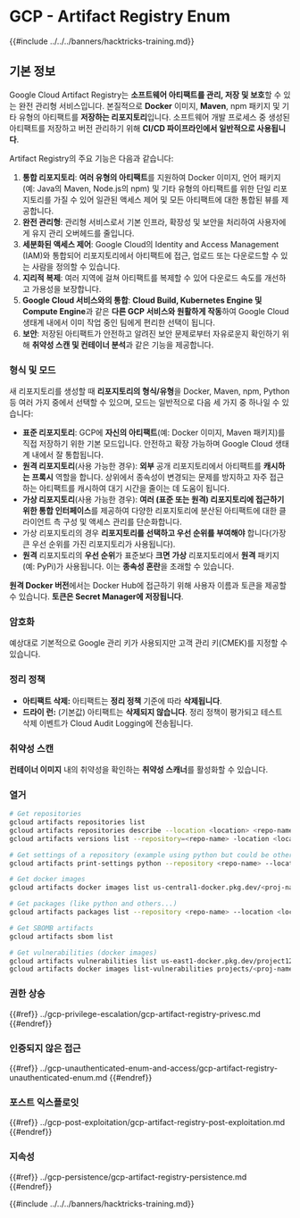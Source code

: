 # GCP - Artifact Registry Enum

{{#include ../../../banners/hacktricks-training.md}}

## 기본 정보

Google Cloud Artifact Registry는 **소프트웨어 아티팩트를 관리, 저장 및 보호**할 수 있는 완전 관리형 서비스입니다. 본질적으로 **Docker** 이미지, **Maven**, npm 패키지 및 기타 유형의 아티팩트를 **저장하는 리포지토리**입니다. 소프트웨어 개발 프로세스 중 생성된 아티팩트를 저장하고 버전 관리하기 위해 **CI/CD 파이프라인에서 일반적으로 사용됩니다**.

Artifact Registry의 주요 기능은 다음과 같습니다:

1. **통합 리포지토리**: **여러 유형의 아티팩트**를 지원하여 Docker 이미지, 언어 패키지(예: Java의 Maven, Node.js의 npm) 및 기타 유형의 아티팩트를 위한 단일 리포지토리를 가질 수 있어 일관된 액세스 제어 및 모든 아티팩트에 대한 통합된 뷰를 제공합니다.
2. **완전 관리형**: 관리형 서비스로서 기본 인프라, 확장성 및 보안을 처리하여 사용자에게 유지 관리 오버헤드를 줄입니다.
3. **세분화된 액세스 제어**: Google Cloud의 Identity and Access Management (IAM)와 통합되어 리포지토리에서 아티팩트에 접근, 업로드 또는 다운로드할 수 있는 사람을 정의할 수 있습니다.
4. **지리적 복제**: 여러 지역에 걸쳐 아티팩트를 복제할 수 있어 다운로드 속도를 개선하고 가용성을 보장합니다.
5. **Google Cloud 서비스와의 통합**: **Cloud Build, Kubernetes Engine 및 Compute Engine**과 같은 **다른 GCP 서비스와 원활하게 작동**하여 Google Cloud 생태계 내에서 이미 작업 중인 팀에게 편리한 선택이 됩니다.
6. **보안**: 저장된 아티팩트가 안전하고 알려진 보안 문제로부터 자유로운지 확인하기 위해 **취약성 스캔 및 컨테이너 분석**과 같은 기능을 제공합니다.

### 형식 및 모드

새 리포지토리를 생성할 때 **리포지토리의 형식/유형**을 Docker, Maven, npm, Python 등 여러 가지 중에서 선택할 수 있으며, 모드는 일반적으로 다음 세 가지 중 하나일 수 있습니다:

- **표준 리포지토리**: GCP에 **자신의 아티팩트**(예: Docker 이미지, Maven 패키지)를 직접 저장하기 위한 기본 모드입니다. 안전하고 확장 가능하며 Google Cloud 생태계 내에서 잘 통합됩니다.
- **원격 리포지토리**(사용 가능한 경우): **외부** 공개 리포지토리에서 아티팩트를 **캐시하는 프록시** 역할을 합니다. 상위에서 종속성이 변경되는 문제를 방지하고 자주 접근하는 아티팩트를 캐시하여 대기 시간을 줄이는 데 도움이 됩니다.
- **가상 리포지토리**(사용 가능한 경우): **여러 (표준 또는 원격) 리포지토리에 접근하기 위한 통합 인터페이스**를 제공하여 다양한 리포지토리에 분산된 아티팩트에 대한 클라이언트 측 구성 및 액세스 관리를 단순화합니다.
- 가상 리포지토리의 경우 **리포지토리를 선택하고 우선 순위를 부여해야** 합니다(가장 큰 우선 순위를 가진 리포지토리가 사용됩니다).
- **원격** 리포지토리의 **우선 순위**가 표준보다 **크면** **가상** 리포지토리에서 **원격** 패키지(예: PyPi)가 사용됩니다. 이는 **종속성 혼란**을 초래할 수 있습니다.

**원격 Docker 버전**에서는 Docker Hub에 접근하기 위해 사용자 이름과 토큰을 제공할 수 있습니다. **토큰은 Secret Manager에 저장됩니다**.

### 암호화

예상대로 기본적으로 Google 관리 키가 사용되지만 고객 관리 키(CMEK)를 지정할 수 있습니다.

### 정리 정책

- **아티팩트 삭제:** 아티팩트는 **정리 정책** 기준에 따라 **삭제됩니다**.
- **드라이 런:** (기본값) 아티팩트는 **삭제되지 않습니다**. 정리 정책이 평가되고 테스트 삭제 이벤트가 Cloud Audit Logging에 전송됩니다.

### 취약성 스캔

**컨테이너 이미지** 내의 취약성을 확인하는 **취약성 스캐너**를 활성화할 수 있습니다.

### 열거
```bash
# Get repositories
gcloud artifacts repositories list
gcloud artifacts repositories describe --location <location> <repo-name>
gcloud artifacts versions list --repository=<repo-name> -location <location> --package <package-name>

# Get settings of a repository (example using python but could be other)
gcloud artifacts print-settings python --repository <repo-name> --location <location>

# Get docker images
gcloud artifacts docker images list us-central1-docker.pkg.dev/<proj-name>/<repo-name>

# Get packages (like python and others...)
gcloud artifacts packages list --repository <repo-name> --location <location>

# Get SBOMB artifacts
gcloud artifacts sbom list

# Get vulnerabilities (docker images)
gcloud artifacts vulnerabilities list us-east1-docker.pkg.dev/project123/repository123/someimage@sha256:49765698074d6d7baa82f
gcloud artifacts docker images list-vulnerabilities projects/<proj-name>/locations/<location>/scans/<scan-uuid>
```
### 권한 상승

{{#ref}}
../gcp-privilege-escalation/gcp-artifact-registry-privesc.md
{{#endref}}

### 인증되지 않은 접근

{{#ref}}
../gcp-unauthenticated-enum-and-access/gcp-artifact-registry-unauthenticated-enum.md
{{#endref}}

### 포스트 익스플로잇

{{#ref}}
../gcp-post-exploitation/gcp-artifact-registry-post-exploitation.md
{{#endref}}

### 지속성

{{#ref}}
../gcp-persistence/gcp-artifact-registry-persistence.md
{{#endref}}

{{#include ../../../banners/hacktricks-training.md}}
